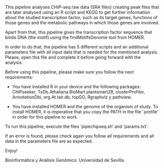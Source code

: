 
This pipeline analyses CHIP-seq raw data (SRA files) creating peak files that are later analysed using an R script and KEGG to get further information about the studied transcription factor, such as its target genes, functions of those genes and the metabolic pathways in which those genes are involved.

Apart from that, this pipeline gives the transcription factor sequence that binds DNA (the motif) using the findMotifsGenome tool from HOMER.


In order to do that, the pipeline has 5 different scripts and an additional parameters file with all input data that is needed for the mentioned analysis. Please, open this file and complete it before going forward with the analysis.


Before using this pipeline, please make sure you follow the next requirements:

- You have installed R in your device and the following packages: ChIPseeker, TxDb.Athaliana.BioMart.plantsmart28, clusterProfiler, AnnotationDbi, org.At.tair.db, topGO, Rgraphviz y pathview.

- You have installed HOMER and the genome of the organism of study. To install HOMER, it is imperative that you copy the PATH in the file ‘.profile’ in order for this pipeline to work.


To run this pipeline, execute the files ‘pipechipseq.sh’ and ‘params.txt’.

If an error is found, please check again you follow all requirements and all data in the parameters file are as expected.


Enjoy!

Bioinformática y Análisis Genómico. Universidad de Sevilla.
